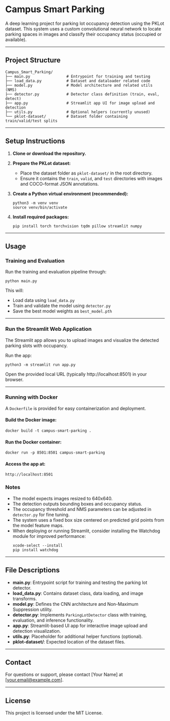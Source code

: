 # Campus Smart Parking

A deep learning project for parking lot occupancy detection using the PKLot dataset. This system uses a custom convolutional neural network to locate parking spaces in images and classify their occupancy status (occupied or available).

---

## Project Structure

```
Campus_Smart_Parking/
├── main.py                # Entrypoint for training and testing
├── load_data.py           # Dataset and dataloader related code
├── model.py               # Model architecture and related utils (NMS)
├── detector.py            # Detector class definition (train, eval, detect)
├── app.py                 # Streamlit app UI for image upload and detection
├── utils.py               # Optional helpers (currently unused)
└── pklot-dataset/         # Dataset folder containing train/valid/test splits
```

---

## Setup Instructions

1. **Clone or download the repository.**

2. **Prepare the PKLot dataset:**
   - Place the dataset folder as `pklot-dataset/` in the root directory.
   - Ensure it contains the `train`, `valid`, and `test` directories with images and COCO-format JSON annotations.

3. **Create a Python virtual environment (recommended):**

   ```
   python3 -m venv venv
   source venv/bin/activate
   ```

4. **Install required packages:**

   ```
   pip install torch torchvision tqdm pillow streamlit numpy
   ```

---

## Usage

### Training and Evaluation

Run the training and evaluation pipeline through:

```
python main.py
```

This will:

- Load data using `load_data.py`
- Train and validate the model using `detector.py`
- Save the best model weights as `best_model.pth`

---

### Run the Streamlit Web Application

The Streamlit app allows you to upload images and visualize the detected parking slots with occupancy.

Run the app:

```
python3 -m streamlit run app.py
```

Open the provided local URL (typically http://localhost:8501) in your browser.

---

### Running with Docker

A `Dockerfile` is provided for easy containerization and deployment.

#### Build the Docker image:

```
docker build -t campus-smart-parking .
```

#### Run the Docker container:

```
docker run -p 8501:8501 campus-smart-parking
```

#### Access the app at:

```
http://localhost:8501
```


### Notes

- The model expects images resized to 640x640.
- The detection outputs bounding boxes and occupancy status.
- The occupancy threshold and NMS parameters can be adjusted in `detector.py` for fine tuning.
- The system uses a fixed box size centered on predicted grid points from the model feature maps.
- When deploying or running Streamlit, consider installing the Watchdog module for improved performance:
  ```
  xcode-select --install
  pip install watchdog
  ```

---

## File Descriptions

- **main.py**: Entrypoint script for training and testing the parking lot detector.
- **load_data.py**: Contains dataset class, data loading, and image transforms.
- **model.py**: Defines the CNN architecture and Non-Maximum Suppression utility.
- **detector.py**: Implements `ParkingLotDetector` class with training, evaluation, and inference functionality.
- **app.py**: Streamlit-based UI app for interactive image upload and detection visualization.
- **utils.py**: Placeholder for additional helper functions (optional).
- **pklot-dataset/**: Expected location of the dataset files.

---

## Contact

For questions or support, please contact [Your Name] at [your.email@example.com].

---

## License

This project is licensed under the MIT License.
```
